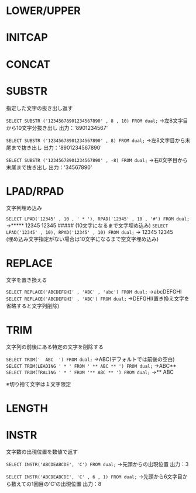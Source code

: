 # LOWER/UPPER
# INITCAP
# CONCAT
# SUBSTR
指定した文字の抜き出し返す

`SELECT SUBSTR ('12345678901234567890' , 8 , 10) FROM dual;`
→左8文字目から10文字分抜き出し
出力：'8901234567'

`SELECT SUBSTR ('12345678901234567890' , 8) FROM dual;`
→左8文字目から末尾まで抜き出し
出力：'8901234567890'

`SELECT SUBSTR ('12345678901234567890' , -8) FROM dual;`
→右8文字目から末尾まで抜き出し
出力：'34567890'
# LPAD/RPAD
文字列埋め込み

`SELECT LPAD('12345' , 10 , ' * '), RPAD('12345' , 10 , '#') FROM dual;`
→***** 12345 12345 ##### (10文字になるまで文字埋め込み)
`SELECT LPAD('12345' , 10), RPAD('12345' , 10) FROM dual;`
→       12345 12345       
(埋め込み文字指定がない場合は10文字になるまで空文字埋め込み)
# REPLACE
文字を置き換える

`SELECT REPLACE('ABCDEFGHI' , 'ABC' , 'abc') FROM dual;`
→abcDEFGHI
`SELECT REPLACE('ABCDEFGHI' , 'ABC') FROM dual;`
→DEFGHI(置き換え文字を省略すると文字列削除)
# TRIM
文字列の前後にある特定の文字を削除する

`SELECT TRIM('  ABC  ') FROM dual;`
→ABC(デフォルトでは前後の空白)
`SELECT TRIM(LEADING ' * ' FROM ' ** ABC ** ') FROM dual;`
→ABC**
`SELECT TRIM(TRALING ' * ' FROM '** ABC ** ') FROM dual;`
→** ABC

※切り捨て文字は１文字限定
# LENGTH
# INSTR
文字数の出現位置を数値で返す

`SELECT INSTR('ABCDEABCDE', 'C') FROM dual;`
→先頭からの出現位置
出力：3

`SELECT INSTR('ABCDEABCDE', 'C' , 6 , 1) FROM dual;`
→先頭から6文字目から数えての1回目の'C'の出現位置
出力：8